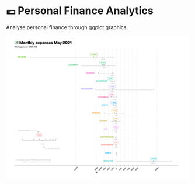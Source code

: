 # :euro: Personal Finance Analytics

Analyse personal finance through ggplot graphics.


![](plot/img/monthly-expense-2021-05.png)